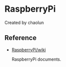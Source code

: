 # RaspberryPi

Created by chaolun

Reference
---

* [RaspberryPi/wiki](https://github.com/chaolunner/RaspberryPi/wiki)

  RaspberryPi documents.
